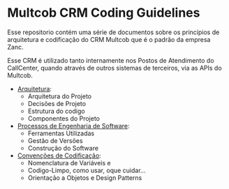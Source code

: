 # Multcob CRM Coding Guidelines

Esse repositorio contém uma série de documentos sobre os princípios de arquitetura e codificação do CRM Multcob que é o padrão da empresa Zanc.

Esse CRM é utilizado tanto internamente nos Postos de Atendimento do CallCenter, quando através de outros sistemas de terceiros, via as APIs do Multcob.

* [Arquitetura](Arquitetura.md "Arquitetura"):
    * Arquitetura do Projeto
    * Decisões de Projeto
    * Estrutura do codigo 
    * Componentes do Projeto
* [Processos de Engenharia de Software](Processos.md "Processos"): 
    * Ferramentas Utilizadas 
    * Gestão de Versões
    * Construção do Software 
* [Convenções de Codificação](Convencoes.md "Convencoes"):
    * Nomenclatura de Variáveis e 
    * Codigo-Limpo, como usar, oque cuidar...
    * Orientação a Objetos e Design Patterns
 

